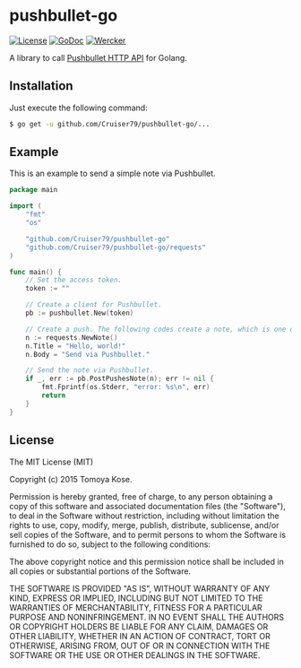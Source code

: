 # pushbullet-go

[![License](https://img.shields.io/badge/license-MIT-yellowgreen.svg?style=flat-square)][license]
[![GoDoc](https://img.shields.io/badge/godoc-reference-blue.svg?style=flat-square)][godoc]
[![Wercker](http://img.shields.io/wercker/ci/54eb41b6d9b14636631c567f.svg?style=flat-square)][wercker]

[license]: LICENSE.txt
[godoc]: http://godoc.org/github.com/Cruiser79/pushbullet-go
[wercker]: https://app.wercker.com/project/bykey/2153719836dc1ecc109b8daf75beb7e1

A library to call [Pushbullet HTTP API](https://docs.pushbullet.com/#http) for Golang. 

## Installation

Just execute the following command:

```bash
$ go get -u github.com/Cruiser79/pushbullet-go/...
```

## Example

This is an example to send a simple note via Pushbullet.

```go
package main

import (
	"fmt"
	"os"

	"github.com/Cruiser79/pushbullet-go"
	"github.com/Cruiser79/pushbullet-go/requests"
)

func main() {
	// Set the access token.
	token := ""

	// Create a client for Pushbullet.
	pb := pushbullet.New(token)

	// Create a push. The following codes create a note, which is one of push types.
	n := requests.NewNote()
	n.Title = "Hello, world!"
	n.Body = "Send via Pushbullet."

	// Send the note via Pushbullet.
	if _, err := pb.PostPushesNote(n); err != nil {
		fmt.Fprintf(os.Stderr, "error: %s\n", err)
		return
	}
}
```

## License

The MIT License (MIT)

Copyright (c) 2015 Tomoya Kose.

Permission is hereby granted, free of charge, to any person obtaining a copy
of this software and associated documentation files (the "Software"), to deal
in the Software without restriction, including without limitation the rights
to use, copy, modify, merge, publish, distribute, sublicense, and/or sell
copies of the Software, and to permit persons to whom the Software is
furnished to do so, subject to the following conditions:

The above copyright notice and this permission notice shall be included in
all copies or substantial portions of the Software.

THE SOFTWARE IS PROVIDED "AS IS", WITHOUT WARRANTY OF ANY KIND, EXPRESS OR
IMPLIED, INCLUDING BUT NOT LIMITED TO THE WARRANTIES OF MERCHANTABILITY,
FITNESS FOR A PARTICULAR PURPOSE AND NONINFRINGEMENT. IN NO EVENT SHALL THE
AUTHORS OR COPYRIGHT HOLDERS BE LIABLE FOR ANY CLAIM, DAMAGES OR OTHER
LIABILITY, WHETHER IN AN ACTION OF CONTRACT, TORT OR OTHERWISE, ARISING FROM,
OUT OF OR IN CONNECTION WITH THE SOFTWARE OR THE USE OR OTHER DEALINGS IN
THE SOFTWARE.
